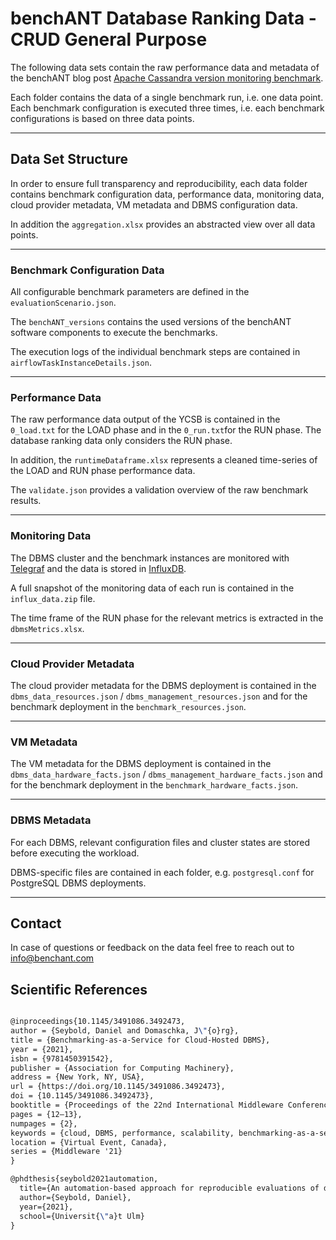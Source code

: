 # benchANT Database Ranking Data - CRUD General Purpose  

The following data sets contain the raw performance data and metadata of the benchANT blog post [Apache Cassandra version monitoring benchmark](https://benchant.com/blog/cassandra-4-performance). 


Each folder contains the data of a single benchmark run, i.e. one data point. Each benchmark configuration is executed three times, i.e. each benchmark configurations is based on three data points.  

***

## Data Set Structure


In order to ensure full transparency and reproducibility,  each data folder contains benchmark configuration data,  performance data, monitoring data, cloud provider metadata, VM metadata and DBMS configuration data.

In addition the `aggregation.xlsx` provides an abstracted view over all data points.  

***

### Benchmark Configuration Data

All configurable benchmark parameters are defined in the `evaluationScenario.json`.

The `benchANT_versions` contains the used versions of the benchANT software components to execute the benchmarks. 

The execution logs of the individual benchmark steps are contained in `airflowTaskInstanceDetails.json`. 

***

### Performance Data

The raw performance data output of the YCSB is contained in the `0_load.txt`  for the LOAD phase and in the `0_run.txt`for the RUN phase. The database ranking data only considers the RUN phase. 

In addition, the `runtimeDataframe.xlsx` represents a cleaned time-series of the LOAD and RUN phase performance data. 

The `validate.json` provides a validation overview of the raw benchmark results.  


***

### Monitoring Data

The DBMS cluster and the benchmark instances are monitored with [Telegraf](https://github.com/influxdata/telegraf) and the data is stored in [InfluxDB](https://github.com/influxdata/influxdb). 

A full snapshot of the monitoring data of each run is contained in the  `influx_data.zip` file.

The time frame of the RUN phase for the relevant metrics is extracted in the `dbmsMetrics.xlsx`.

*** 

### Cloud Provider Metadata

The cloud provider metadata for the DBMS deployment is contained in the `dbms_data_resources.json` / `dbms_management_resources.json` and for the benchmark deployment in the `benchmark_resources.json`. 


*** 

### VM Metadata

The VM metadata for the DBMS deployment is contained in the `dbms_data_hardware_facts.json` / `dbms_management_hardware_facts.json` and for the benchmark deployment in the `benchmark_hardware_facts.json`.  


*** 

### DBMS Metadata

For each DBMS, relevant configuration files and cluster states are stored before executing the workload. 

DBMS-specific files are contained in each folder, e.g. `postgresql.conf` for PostgreSQL DBMS deployments. 

*** 


## Contact

In case of questions or feedback on the data feel free to reach out to info@benchant.com


## Scientific References

```latex

@inproceedings{10.1145/3491086.3492473,
author = {Seybold, Daniel and Domaschka, J\"{o}rg},
title = {Benchmarking-as-a-Service for Cloud-Hosted DBMS},
year = {2021},
isbn = {9781450391542},
publisher = {Association for Computing Machinery},
address = {New York, NY, USA},
url = {https://doi.org/10.1145/3491086.3492473},
doi = {10.1145/3491086.3492473},
booktitle = {Proceedings of the 22nd International Middleware Conference: Demos and Posters},
pages = {12–13},
numpages = {2},
keywords = {cloud, DBMS, performance, scalability, benchmarking-as-a-service},
location = {Virtual Event, Canada},
series = {Middleware '21}
}

@phdthesis{seybold2021automation,
  title={An automation-based approach for reproducible evaluations of distributed DBMS on elastic infrastructures},
  author={Seybold, Daniel},
  year={2021},
  school={Universit{\"a}t Ulm}
}

```